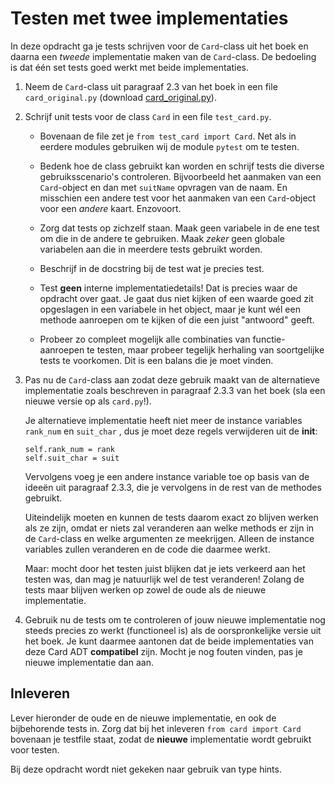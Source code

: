 # Testen met twee implementaties

In deze opdracht ga je tests schrijven voor de `Card`-class uit het boek en daarna een *tweede* implementatie maken van de `Card`-class. De bedoeling is dat één set tests goed werkt met beide implementaties.

1.  Neem de `Card`-class uit paragraaf 2.3 van het boek in een file `card_original.py` (download [card_original.py](card.py)).

2.  Schrijf unit tests voor de class `Card` in een file `test_card.py`.

    - Bovenaan de file zet je `from test_card import Card`. Net als in eerdere modules gebruiken wij de module `pytest` om te testen.

    - Bedenk hoe de class gebruikt kan worden en schrijf tests die diverse gebruiksscenario's controleren. Bijvoorbeeld het aanmaken van een `Card`-object en dan met `suitName` opvragen van de naam. En misschien een andere test voor het aanmaken van een `Card`-object voor een *andere* kaart. Enzovoort.

    - Zorg dat tests op zichzelf staan. Maak geen variabele in de ene test om die in de andere te gebruiken. Maak *zeker* geen globale variabelen aan die in meerdere tests gebruikt worden.

    - Beschrijf in de docstring bij de test wat je precies test.

    - Test **geen** interne implementatiedetails! Dat is precies waar de opdracht over gaat. Je gaat dus niet kijken of een waarde goed zit opgeslagen in een variabele in het object, maar je kunt wél een methode aanroepen om te kijken of die een juist "antwoord" geeft.

    - Probeer zo compleet mogelijk alle combinaties van functie-aanroepen te testen, maar probeer tegelijk herhaling van soortgelijke tests te voorkomen. Dit is een balans die je moet vinden.

3.  Pas nu de `Card`-class aan zodat deze gebruik maakt van de alternatieve implementatie zoals beschreven in paragraaf 2.3.3 van het boek (sla een nieuwe versie op als `card.py`!).

    Je alternatieve implementatie heeft niet meer de instance variables `rank_num` en `suit_char` , dus je moet deze regels verwijderen uit de __init__:

        self.rank_num = rank
        self.suit_char = suit

    Vervolgens voeg je een andere instance variable toe op basis van de ideeën uit paragraaf 2.3.3, die je vervolgens in de rest van de methodes gebruikt.

    Uiteindelijk moeten en kunnen de tests daarom exact zo blijven werken als ze zijn, omdat er niets zal veranderen aan welke methods er zijn in de `Card`-class en welke argumenten ze meekrijgen. Alleen de instance variables zullen veranderen en de code die daarmee werkt.

    Maar: mocht door het testen juist blijken dat je iets verkeerd aan het testen was, dan mag je natuurlijk wel de test veranderen! Zolang de tests maar blijven werken op zowel de oude als de nieuwe implementatie.

4.  Gebruik nu de tests om te controleren of jouw nieuwe implementatie nog steeds precies zo werkt (functioneel is) als de oorspronkelijke versie uit het boek. Je kunt daarmee aantonen dat de beide implementaties van deze Card ADT **compatibel** zijn. Mocht je nog fouten vinden, pas je nieuwe implementatie dan aan.

## Inleveren

Lever hieronder de oude en de nieuwe implementatie, en ook de bijbehorende tests in.
Zorg dat bij het inleveren `from card import Card` bovenaan je testfile staat, zodat de **nieuwe** implementatie wordt gebruikt voor testen.

Bij deze opdracht wordt niet gekeken naar gebruik van type hints.
